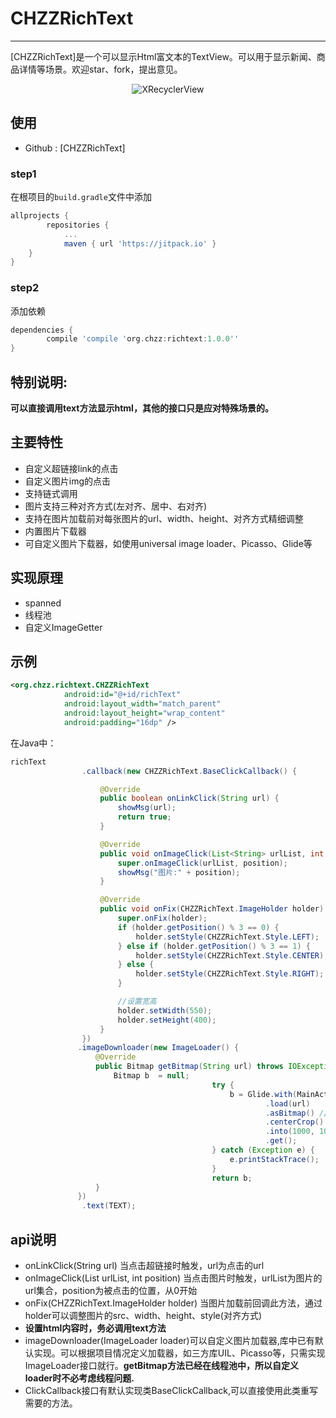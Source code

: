 # CHZZRichText

---

[CHZZRichText]是一个可以显示Html富文本的TextView。可以用于显示新闻、商品详情等场景。欢迎star、fork，提出意见。

<p align="center">
  <img src="art/xrichtext.gif" alt="XRecyclerView" />
</p>

## 使用

* Github : [CHZZRichText]

### step1

在根项目的`build.gradle`文件中添加

```groovy
allprojects {
		repositories {
			...
			maven { url 'https://jitpack.io' }
	}
}
```

### step2

添加依赖

```groovy
dependencies {
	    compile 'compile 'org.chzz:richtext:1.0.0''
}
```


## 特别说明:
**可以直接调用text方法显示html，其他的接口只是应对特殊场景的。**

## 主要特性

* 自定义超链接link的点击
* 自定义图片img的点击
* 支持链式调用
* 图片支持三种对齐方式(左对齐、居中、右对齐)
* 支持在图片加载前对每张图片的url、width、height、对齐方式精细调整
* 内置图片下载器
* 可自定义图片下载器，如使用universal image loader、Picasso、Glide等

## 实现原理

* spanned
* 线程池
* 自定义ImageGetter

## 示例
```xml
<org.chzz.richtext.CHZZRichText
            android:id="@+id/richText"
            android:layout_width="match_parent"
            android:layout_height="wrap_content"
            android:padding="16dp" />
```

在Java中：
```java
richText
                .callback(new CHZZRichText.BaseClickCallback() {

                    @Override
                    public boolean onLinkClick(String url) {
                        showMsg(url);
                        return true;
                    }

                    @Override
                    public void onImageClick(List<String> urlList, int position) {
                        super.onImageClick(urlList, position);
                        showMsg("图片:" + position);
                    }

                    @Override
                    public void onFix(CHZZRichText.ImageHolder holder) {
                        super.onFix(holder);
                        if (holder.getPosition() % 3 == 0) {
                            holder.setStyle(CHZZRichText.Style.LEFT);
                        } else if (holder.getPosition() % 3 == 1) {
                            holder.setStyle(CHZZRichText.Style.CENTER);
                        } else {
                            holder.setStyle(CHZZRichText.Style.RIGHT);
                        }

                        //设置宽高
                        holder.setWidth(550);
                        holder.setHeight(400);
                    }
                })
               .imageDownloader(new ImageLoader() {
                   @Override
                   public Bitmap getBitmap(String url) throws IOException {
                       Bitmap b  = null;
                                             try {
                                                 b = Glide.with(MainActivity.this)
                                                         .load(url)
                                                         .asBitmap() //必须
                                                         .centerCrop()
                                                         .into(1000, 1000)
                                                         .get();
                                             } catch (Exception e) {
                                                 e.printStackTrace();
                                             }
                                             return b;
                   }
               })
                .text(TEXT);
```

## api说明

* onLinkClick(String url) 当点击超链接时触发，url为点击的url
* onImageClick(List<String> urlList, int position) 当点击图片时触发，urlList为图片的url集合，position为被点击的位置，从0开始
* onFix(CHZZRichText.ImageHolder holder) 当图片加载前回调此方法，通过holder可以调整图片的src、width、height、style(对齐方式)
* **设置html内容时，务必调用text方法**
* imageDownloader(ImageLoader loader)可以自定义图片加载器,库中已有默认实现。可以根据项目情况定义加载器，如三方库UIL、Picasso等，只需实现ImageLoader接口就行。**getBitmap方法已经在线程池中，所以自定义loader时不必考虑线程问题.**
* ClickCallback接口有默认实现类BaseClickCallback,可以直接使用此类重写需要的方法。








